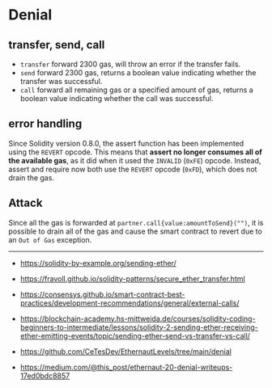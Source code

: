# Denial

## transfer, send, call

-   `transfer` forward 2300 gas, will throw an error if the transfer fails.
-   `send` forward 2300 gas, returns a boolean value indicating whether the transfer was successful.
-   `call` forward all remaining gas or a specified amount of gas, returns a boolean value indicating whether the call was successful.

## error handling

Since Solidity version 0.8.0, the assert function has been implemented using the `REVERT` opcode. This means that **assert no longer consumes all of the available gas**, as it did when it used the `INVALID` (`0xFE`) opcode. Instead, assert and require now both use the `REVERT` opcode (`0xFD`), which does not drain the gas.

## Attack

Since all the gas is forwarded at `partner.call{value:amountToSend}("")`, it is possible to drain all of the gas and cause the smart contract to revert due to an `Out of Gas` exception.

---

-   https://solidity-by-example.org/sending-ether/
-   https://fravoll.github.io/solidity-patterns/secure_ether_transfer.html
-   https://consensys.github.io/smart-contract-best-practices/development-recommendations/general/external-calls/
-   https://blockchain-academy.hs-mittweida.de/courses/solidity-coding-beginners-to-intermediate/lessons/solidity-2-sending-ether-receiving-ether-emitting-events/topic/sending-ether-send-vs-transfer-vs-call/

-   https://github.com/CeTesDev/EthernautLevels/tree/main/denial
-   https://medium.com/@this_post/ethernaut-20-denial-writeups-17ed0bdc8857
